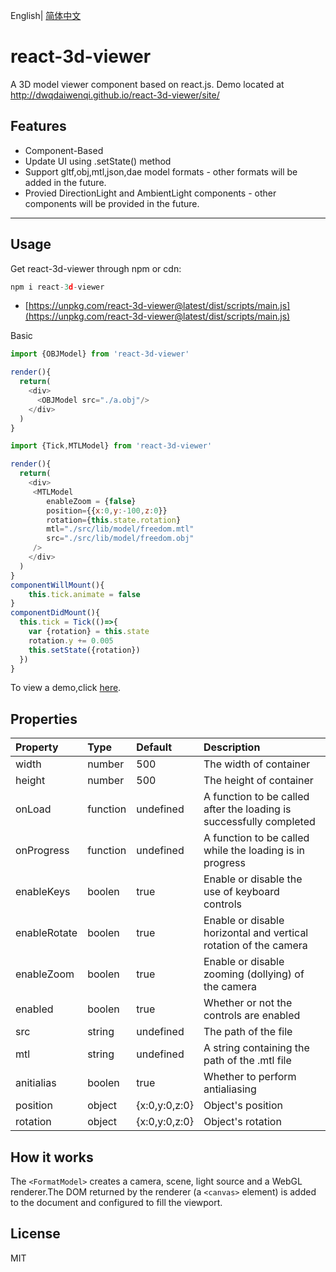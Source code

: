 English| [简体中文](./README.md)
# react-3d-viewer
A 3D model viewer component based on react.js. Demo located at http://dwqdaiwenqi.github.io/react-3d-viewer/site/
## Features
* Component-Based
* Update UI using .setState() method
* Support gltf,obj,mtl,json,dae model formats - other formats will be added in the future.
* Provied DirectionLight and AmbientLight components - other components will be provided in the future.
---
## Usage
Get react-3d-viewer through npm or cdn:
```js
npm i react-3d-viewer
```
* [https://unpkg.com/react-3d-viewer@latest/dist/scripts/main.js](https://unpkg.com/react-3d-viewer@latest/dist/scripts/main.js)

Basic
```js
import {OBJModel} from 'react-3d-viewer'

render(){
  return(
    <div>
      <OBJModel src="./a.obj"/>
    </div>
  )
}
```

```js
import {Tick,MTLModel} from 'react-3d-viewer'

render(){
  return(
    <div>
     <MTLModel 
        enableZoom = {false}
        position={{x:0,y:-100,z:0}}
        rotation={this.state.rotation}
        mtl="./src/lib/model/freedom.mtl"
        src="./src/lib/model/freedom.obj"
     />
    </div>
  )
}
componentWillMount(){
    this.tick.animate = false
}
componentDidMount(){
  this.tick = Tick(()=>{
    var {rotation} = this.state
    rotation.y += 0.005
    this.setState({rotation})
  })
}
```
To view a demo,click [here](http://dwqdaiwenqi.github.io/react-3d-viewer/site/). 

## Properties
Property        |       Type            |       Default         |       Description
:-----------------------|:--------------|:--------------|:--------------------------------
width | number  | 500  | The width of container
height | number  | 500  | The height of container
onLoad | function | undefined | A function to be called after the loading is successfully completed
onProgress | function | undefined |  A function to be called while the loading is in progress
enableKeys | boolen | true | Enable or disable the use of keyboard controls
enableRotate | boolen | true | Enable or disable horizontal and vertical rotation of the camera
enableZoom | boolen | true | Enable or disable zooming (dollying) of the camera
enabled | boolen | true | Whether or not the controls are enabled
src | string | undefined | The path of the file
mtl | string | undefined | A string containing the path of the .mtl file
anitialias | boolen | true | Whether to perform antialiasing
position | object | {x:0,y:0,z:0} | Object's position
rotation | object | {x:0,y:0,z:0} | Object's rotation

## How it works
The `<FormatModel>` creates a camera, scene, light source and a WebGL renderer.The DOM returned by the renderer (a `<canvas>` element) is added to the document and configured to fill the viewport.
 
## License

MIT





